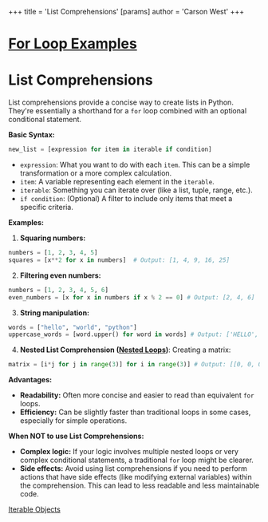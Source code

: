 +++
 title = 'List Comprehensions'
[params]
	author = 'Carson West'
+++
# [For Loop Examples](./../for-loop-examples/)
# List Comprehensions

List comprehensions provide a concise way to create lists in Python.  They're essentially a shorthand for a `for` loop combined with an optional conditional statement.

**Basic Syntax:**

```python
new_list = [expression for item in iterable if condition] 
```

* `expression`:  What you want to do with each `item`.  This can be a simple transformation or a more complex calculation.
* `item`: A variable representing each element in the `iterable`.
* `iterable`:  Something you can iterate over (like a list, tuple, range, etc.).
* `if condition`: (Optional) A filter to include only items that meet a specific criteria.


**Examples:**

1. **Squaring numbers:**

```python
numbers = [1, 2, 3, 4, 5]
squares = [x**2 for x in numbers]  # Output: [1, 4, 9, 16, 25]
```

2. **Filtering even numbers:**

```python
numbers = [1, 2, 3, 4, 5, 6]
even_numbers = [x for x in numbers if x % 2 == 0] # Output: [2, 4, 6]
```

3. **String manipulation:**

```python
words = ["hello", "world", "python"]
uppercase_words = [word.upper() for word in words] # Output: ['HELLO', 'WORLD', 'PYTHON']
```

4. **Nested List Comprehension ([Nested Loops](./../nested-loops/))**:  Creating a matrix:

```python
matrix = [i*j for j in range(3)] for i in range(3)] # Output: [[0, 0, 0], [0, 1, 2], [0, 2, 4](./../i*j-for-j-in-range(3)]-for-i-in-range(3)]-#-output:-[[0-0-0]-[0-1-2]-[0-2-4/)
```


**Advantages:**

* **Readability:** Often more concise and easier to read than equivalent `for` loops.
* **Efficiency:**  Can be slightly faster than traditional loops in some cases, especially for simple operations.


**When NOT to use List Comprehensions:**

* **Complex logic:** If your logic involves multiple nested loops or very complex conditional statements, a traditional `for` loop might be clearer.
* **Side effects:** Avoid using list comprehensions if you need to perform actions that have side effects (like modifying external variables) within the comprehension.  This can lead to less readable and less maintainable code.


[Iterable Objects](./../iterable-objects/)
